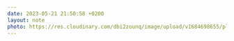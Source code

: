 ```yaml
---
date: 2023-05-21 21:50:58 +0200
layout: note
photo: https://res.cloudinary.com/dbi2zounq/image/upload/v1684698655/pltouhlhxqgsybjpu6t2.jpg
---
```


